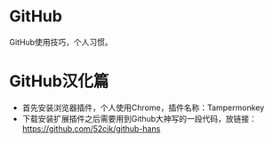 # GitHub
GitHub使用技巧，个人习惯。

# GitHub汉化篇
* 首先安装浏览器插件，个人使用Chrome，插件名称：Tampermonkey
* 下载安装扩展插件之后需要用到Github大神写的一段代码，放链接：https://github.com/52cik/github-hans
